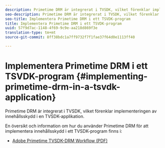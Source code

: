 ```yaml
---
description: Primetime DRM är integrerat i TVSDK, vilket förenklar implementeringen av innehållsskydd i en TVSDK-applikation.
seo-description: Primetime DRM är integrerat i TVSDK, vilket förenklar implementeringen av innehållsskydd i en TVSDK-applikation.
seo-title: Implementera Primetime DRM i ett TSVDK-program
title: Implementera Primetime DRM i ett TSVDK-program
uuid: 57f9d7ac-1148-4f69-9c9e-aa218d869f3e
translation-type: tm+mt
source-git-commit: 8ff38bdc1a7ff9732f7f1fae37f64d0e1113ff40

---
```



# Implementera Primetime DRM i ett TSVDK-program {#implementing-primetime-drm-in-a-tsvdk-application}

Primetime DRM är integrerat i TVSDK, vilket förenklar implementeringen av innehållsskydd i en TVSDK-applikation.

En översikt och information om hur du använder Primetime DRM för att implementera innehållsskydd i ett TVSDK-program finns i:

* [Adobe Primetime TVSDK-DRM Workflow (PDF)](https://helpx.adobe.com/content/dam/help/en/primetime/drm/drm_tvsdk_drm_workflow.pdf)